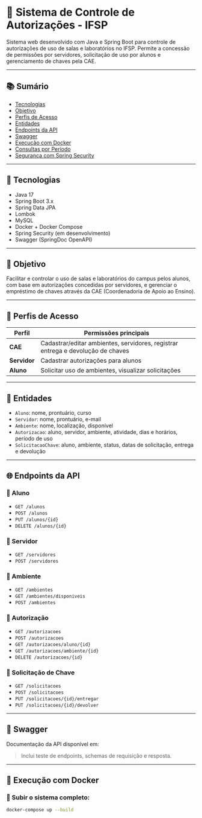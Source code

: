 # 🔐 Sistema de Controle de Autorizações - IFSP

Sistema web desenvolvido com Java e Spring Boot para controle de autorizações de uso de salas e laboratórios no IFSP. Permite a concessão de permissões por servidores, solicitação de uso por alunos e gerenciamento de chaves pela CAE.

---

## 📚 Sumário

- [Tecnologias](#tecnologias)
- [Objetivo](#objetivo)
- [Perfis de Acesso](#perfis-de-acesso)
- [Entidades](#entidades)
- [Endpoints da API](#endpoints-da-api)
- [Swagger](#swagger)
- [Execução com Docker](#execução-com-docker)
- [Consultas por Período](#consultas-por-período)
- [Segurança com Spring Security](#segurança-com-spring-security)

---

## 🚀 Tecnologias

- Java 17
- Spring Boot 3.x
- Spring Data JPA
- Lombok
- MySQL
- Docker + Docker Compose
- Spring Security (em desenvolvimento)
- Swagger (SpringDoc OpenAPI)

---

## 🎯 Objetivo

Facilitar e controlar o uso de salas e laboratórios do campus pelos alunos, com base em autorizações concedidas por servidores, e gerenciar o empréstimo de chaves através da CAE (Coordenadoria de Apoio ao Ensino).

---

## 👥 Perfis de Acesso

| Perfil     | Permissões principais                                                                 |
|------------|----------------------------------------------------------------------------------------|
| **CAE**    | Cadastrar/editar ambientes, servidores, registrar entrega e devolução de chaves       |
| **Servidor** | Cadastrar autorizações para alunos                                                  |
| **Aluno**    | Solicitar uso de ambientes, visualizar solicitações                                 |

---

## 🧱 Entidades

- `Aluno`: nome, prontuário, curso
- `Servidor`: nome, prontuário, e-mail
- `Ambiente`: nome, localização, disponível
- `Autorizacao`: aluno, servidor, ambiente, atividade, dias e horários, período de uso
- `SolicitacaoChave`: aluno, ambiente, status, datas de solicitação, entrega e devolução

---

## 🌐 Endpoints da API

### 🔸 Aluno
- `GET /alunos`
- `POST /alunos`
- `PUT /alunos/{id}`
- `DELETE /alunos/{id}`

### 🔸 Servidor
- `GET /servidores`
- `POST /servidores`

### 🔸 Ambiente
- `GET /ambientes`
- `GET /ambientes/disponiveis`
- `POST /ambientes`

### 🔸 Autorização
- `GET /autorizacoes`
- `POST /autorizacoes`
- `GET /autorizacoes/aluno/{id}`
- `GET /autorizacoes/ambiente/{id}`
- `DELETE /autorizacoes/{id}`

### 🔸 Solicitação de Chave
- `GET /solicitacoes`
- `POST /solicitacoes`
- `PUT /solicitacoes/{id}/entregar`
- `PUT /solicitacoes/{id}/devolver`

---

## 📑 Swagger

Documentação da API disponível em:


> Inclui teste de endpoints, schemas de requisição e resposta.

---

## 🐳 Execução com Docker

### 🔸 Subir o sistema completo:
```bash
docker-compose up --build
